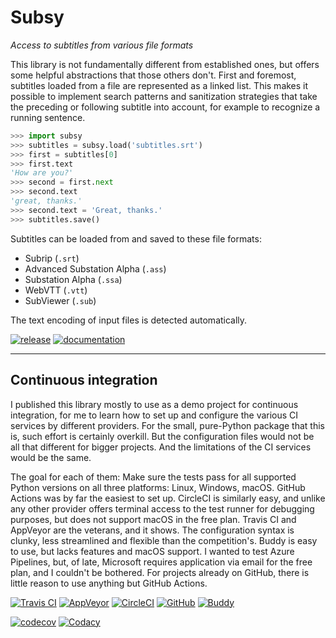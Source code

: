 ﻿# Subsy
*Access to subtitles from various file formats*

This library is not fundamentally different from established ones, but
offers some helpful abstractions that those others don't. First and
foremost, subtitles loaded from a file are represented as a linked list.
This makes it possible to implement search patterns and sanitization
strategies that take the preceding or following subtitle into account,
for example to recognize a running sentence.

```python
>>> import subsy
>>> subtitles = subsy.load('subtitles.srt')
>>> first = subtitles[0]
>>> first.text
'How are you?'
>>> second = first.next
>>> second.text
'great, thanks.'
>>> second.text = 'Great, thanks.'
>>> subtitles.save()
```

Subtitles can be loaded from and saved to these file formats:
* Subrip (`.srt`)
* Advanced Substation Alpha (`.ass`)
* Substation Alpha (`.ssa`)
* WebVTT (`.vtt`)
* SubViewer (`.sub`)

The text encoding of input files is detected automatically.

[![release](
    https://img.shields.io/pypi/v/subsy.svg?label=release)](
    https://pypi.python.org/pypi/subsy)
[![documentation](
    https://readthedocs.org/projects/subsy/badge/?version=latest)](
    https://subsy.readthedocs.io/en/latest)


----


## Continuous integration

I published this library mostly to use as a demo project for continuous
integration, for me to learn how to set up and configure the various CI
services by different providers. For the small, pure-Python package that
this is, such effort is certainly overkill. But the configuration files
would not be all that different for bigger projects. And the limitations
of the CI services would be the same.

The goal for each of them: Make sure the tests pass for all supported
Python versions on all three platforms: Linux, Windows, macOS. GitHub
Actions was by far the easiest to set up. CircleCI is similarly easy,
and unlike any other provider offers terminal access to the test runner
for debugging purposes, but does not support macOS in the free plan.
Travis CI and AppVeyor are the veterans, and it shows. The configuration
syntax is clunky, less streamlined and flexible than the competition's.
Buddy is easy to use, but lacks features and macOS support. I wanted to
test Azure Pipelines, but, of late, Microsoft requires application via
email for the free plan, and I couldn't be bothered. For projects
already on GitHub, there is little reason to use anything but GitHub
Actions.

[![Travis CI](
    https://img.shields.io/travis/john-hen/Subsy?label=TravisCI)](
    https://app.travis-ci.com/john-hen/Subsy)
[![AppVeyor](
    https://img.shields.io/appveyor/build/john-hennig/Subsy?label=AppVeyor)](
    https://ci.appveyor.com/project/john-hennig/subsy)
[![CircleCI](
    https://img.shields.io/circleci/build/github/john-hen/Subsy?label=CircleCI)](
    https://circleci.com/gh/john-hen/Subsy)
[![GitHub](
    https://img.shields.io/github/actions/workflow/status/john-hen/Subsy/test_commit.yml?branch=main&label=GitHub)](
    https://github.com/john-hen/Subsy/actions/workflows/test_commit.yml)
[![Buddy](
    https://eu.buddy.works/jhen/subsy/pipelines/pipeline/180738/badge.svg?token=a4bb33447ad65098045696fa57da24b5e2fd9a203168eafe95cfaf5b3bb29862)](
    https://eu.buddy.works/jhen/subsy/pipelines/pipeline/180738)

[![codecov](
    https://codecov.io/gh/john-hen/Subsy/branch/main/graph/badge.svg?token=V5B66MCAFF)](
    https://codecov.io/gh/john-hen/Subsy)
[![Codacy](
    https://img.shields.io/codacy/grade/271baf9c33714b88bcf95e915532a692?label=Codacy)](
    https://www.codacy.com/gh/john-hen/Subsy)
